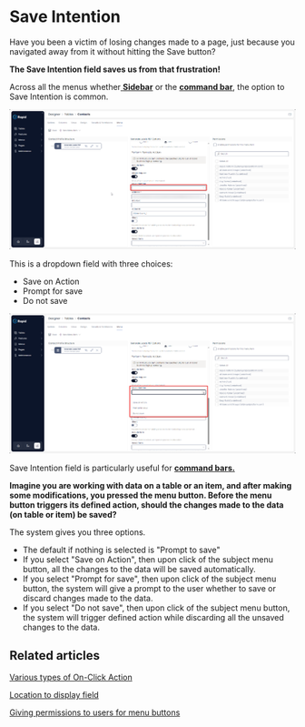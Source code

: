 # Save Intention

Have you been a victim of losing changes made to a page, just because you navigated away from it without hitting the Save button?

**The Save Intention field saves us from that frustration!**

Across all the menus whether[ **Sidebar**](</docs/Rapid/3-User Manual/glossary/glossary.md#sidebar> "Sidebar") or the **[command bar](</docs/Rapid/3-User Manual/glossary/glossary.md#command-bar> "Command bar")**, the option to Save Intention is common.

![Save intention configuration location](<Save Intention config location.png>)

This is a dropdown field with three choices:

- Save on Action
- Prompt for save
- Do not save

![Save intention options](<Save intention options.png>)

Save Intention field is particularly useful for [**command bars.**](</docs/Rapid/3-User Manual/glossary/glossary.md#command-bar> "Command bar")

**Imagine you are working with data on a table or an item, and after making some modifications, you pressed the menu button. Before the menu button triggers its defined action, should the changes made to the data (on table or item) be saved?**

The system gives you three options.

- The default if nothing is selected is "Prompt to save"
- If you select "Save on Action", then upon click of the subject menu button, all the changes to the data will be saved automatically.
- If you select "Prompt for save", then upon click of the subject menu button, the system will give a prompt to the user whether to save or discard changes made to the data.
- If you select "Do not save", then upon click of the subject menu button, the system will trigger defined action while discarding all the unsaved changes to the data.

## Related articles

[Various types of On-Click Action](/docs/Rapid/4-Keyper%20Manual/2-Designer/3-Menus/3-Menus.md "How to set On-Click Action for a menu item?")

[Location to display field](/docs/Rapid/4-Keyper%20Manual/2-Designer/3-Menus/3-menu-button-configuration/what-is-location-to-display-in-a-menu/what-is-location-to-display-in-a-menu.md "What is Location to Display option in a Menu?")

[Giving permissions to users for menu buttons](/docs/Rapid/4-Keyper%20Manual/2-Designer/3-Menus/3-menu-button-configuration/how-to-set-permission-on-a-menu/how-to-set-permission-on-a-menu.md "How to set Permissions for a Menu button?")
